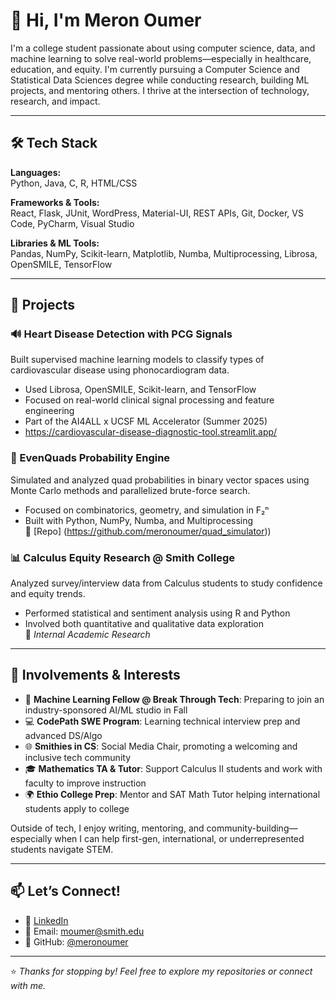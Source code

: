 # 👋 Hi, I'm Meron Oumer

I'm a college student passionate about using computer science, data, and machine learning to solve real-world problems—especially in healthcare, education, and equity. I'm currently pursuing a Computer Science and Statistical Data Sciences degree while conducting research, building ML projects, and mentoring others. I thrive at the intersection of technology, research, and impact.

---

## 🛠️ Tech Stack

**Languages:**  
Python, Java, C, R, HTML/CSS

**Frameworks & Tools:**  
React, Flask, JUnit, WordPress, Material-UI, REST APIs, Git, Docker, VS Code, PyCharm, Visual Studio

**Libraries & ML Tools:**  
Pandas, NumPy, Scikit-learn, Matplotlib, Numba, Multiprocessing, Librosa, OpenSMILE, TensorFlow

---

## 🚀 Projects

### 🔊 Heart Disease Detection with PCG Signals  
Built supervised machine learning models to classify types of cardiovascular disease using phonocardiogram data.  
- Used Librosa, OpenSMILE, Scikit-learn, and TensorFlow  
- Focused on real-world clinical signal processing and feature engineering  
- Part of the AI4ALL x UCSF ML Accelerator (Summer 2025)
- https://cardiovascular-disease-diagnostic-tool.streamlit.app/

### 🎲 EvenQuads Probability Engine  
Simulated and analyzed quad probabilities in binary vector spaces using Monte Carlo methods and parallelized brute-force search.  
- Focused on combinatorics, geometry, and simulation in F₂ⁿ  
- Built with Python, NumPy, Numba, and Multiprocessing  
🔗 [Repo] (https://github.com/meronoumer/quad_simulator)) 

### 📊 Calculus Equity Research @ Smith College  
Analyzed survey/interview data from Calculus students to study confidence and equity trends.  
- Performed statistical and sentiment analysis using R and Python  
- Involved both quantitative and qualitative data exploration  
🔗 *Internal Academic Research*

---

## 🌱 Involvements & Interests

- 🧠 **Machine Learning Fellow @ Break Through Tech**: Preparing to join an industry-sponsored AI/ML studio in Fall
- 💻 **CodePath SWE Program**: Learning technical interview prep and advanced DS/Algo  
- 🌐 **Smithies in CS**: Social Media Chair, promoting a welcoming and inclusive tech community 
- 🎓 **Mathematics TA & Tutor**: Support Calculus II students and work with faculty to improve instruction   
- 🌍 **Ethio College Prep**: Mentor and SAT Math Tutor helping international students apply to college  


Outside of tech, I enjoy writing, mentoring, and community-building—especially when I can help first-gen, international, or underrepresented students navigate STEM.

---

## 📫 Let’s Connect!

- 💼 [LinkedIn](https://www.linkedin.com/in/meronoumer/)  
- 📨 Email: moumer@smith.edu  
- 🐙 GitHub: [@meronoumer](https://github.com/meronoumer)

---

⭐ *Thanks for stopping by! Feel free to explore my repositories or connect with me.*

